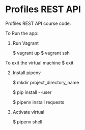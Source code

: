 # Profiles REST API

Profiles REST API course code.

To Run the app:


1. Run Vagrant  
    
    $ vagrant up
    $ vagrant ssh  

To exit the virtual machine
    $ exit


2. Install pipenv
   
    
    $ mkdir project_directory_name
   
    $ pip install --user 
   
    $ pipenv install requests

3. Activate virtual 
   
    $ pipenv shell
